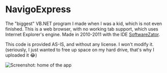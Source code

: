 # NavigoExpress
The "biggest" VB.NET program I made when I was a kid, which is not even finished. This is a web browser, with no working tab support, which uses Internet Explorer's engine.
Made in 2010-2011 with the IDE [SoftwareZator](https://github.com/veler/SoftwareZator-2012 "SoftwareZator's 2012 source code").

This code is provided AS-IS, and without any license. I won't modify it.
(seriously, I just wanted to free up space on my hard drive, that's why I uploaded it 😂)

![Screenshot: home of the app](../master/screenshot.png "Home of the app")
